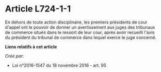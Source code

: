 # Article L724-1-1

En dehors de toute action disciplinaire, les premiers présidents de cour d'appel ont le pouvoir de donner un avertissement
aux juges des tribunaux de commerce situés dans le ressort de leur cour, après avoir recueilli l'avis du président du
tribunal de commerce dans lequel exerce le juge concerné.

**Liens relatifs à cet article**

_Créé par_:

  - Loi n°2016-1547 du 18 novembre 2016 - art. 95
